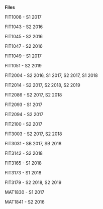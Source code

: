 **Files**

FIT1008 - S1 2017

FIT1043 - S2 2016

FIT1045 - S2 2016

FIT1047 - S2 2016

FIT1049 - S1 2017

FIT1051 - S2 2019

FIT2004 - S2 2016, S1 2017, S2 2017, S1 2018

FIT2014 - S2 2017, S2 2018, S2 2019

FIT2086 - S2 2017, S2 2018

FIT2093 - S1 2017

FIT2094 - S2 2017

FIT2100 - S2 2017

FIT3003 - S2 2017, S2 2018

FIT3031 - SB 2017, SB 2018

FIT3142 - S2 2018

FIT3165 - S1 2018

FIT3173 - S1 2018

FIT3179 - S2 2018, S2 2019

MAT1830 - S1 2017

MAT1841 - S2 2016


